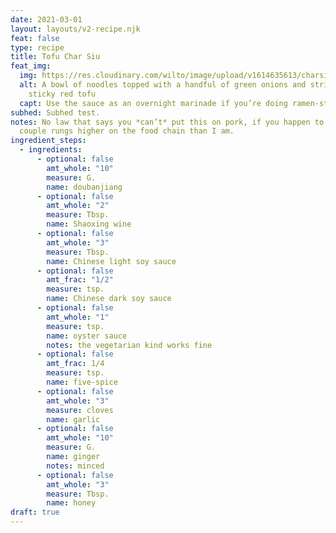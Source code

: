 ```yaml
---
date: 2021-03-01
layout: layouts/v2-recipe.njk
feat: false
type: recipe
title: Tofu Char Siu
feat_img:
  img: https://res.cloudinary.com/wilto/image/upload/v1614635613/charsiu.jpg
  alt: A bowl of noodles topped with a handful of green onions and strips of
    sticky red tofu
  capt: Use the sauce as an overnight marinade if you’re doing ramen-style “chashu.”
subhed: Subhed test.
notes: No law that says you *can’t* put this on pork, if you happen to be a
  couple rungs higher on the food chain than I am.
ingredient_steps:
  - ingredients:
      - optional: false
        amt_whole: "10"
        measure: G.
        name: doubanjiang
      - optional: false
        amt_whole: "2"
        measure: Tbsp.
        name: Shaoxing wine
      - optional: false
        amt_whole: "3"
        measure: Tbsp.
        name: Chinese light soy sauce
      - optional: false
        amt_frac: "1/2"
        measure: tsp.
        name: Chinese dark soy sauce
      - optional: false
        amt_whole: "1"
        measure: tsp.
        name: oyster sauce
        notes: the vegetarian kind works fine
      - optional: false
        amt_frac: 1/4
        measure: tsp.
        name: five-spice
      - optional: false
        amt_whole: "3"
        measure: cloves
        name: garlic
      - optional: false
        amt_whole: "10"
        measure: G.
        name: ginger
        notes: minced
      - optional: false
        amt_whole: "3"
        measure: Tbsp.
        name: honey
draft: true
---
```

